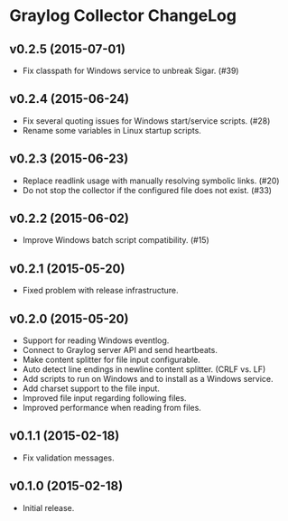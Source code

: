 Graylog Collector ChangeLog
===========================

## v0.2.5 (2015-07-01)

* Fix classpath for Windows service to unbreak Sigar. (#39)

## v0.2.4 (2015-06-24)

* Fix several quoting issues for Windows start/service scripts. (#28)
* Rename some variables in Linux startup scripts.

## v0.2.3 (2015-06-23)

* Replace readlink usage with manually resolving symbolic links. (#20)
* Do not stop the collector if the configured file does not exist. (#33)

## v0.2.2 (2015-06-02)

* Improve Windows batch script compatibility. (#15)

## v0.2.1 (2015-05-20)

* Fixed problem with release infrastructure.

## v0.2.0 (2015-05-20)

* Support for reading Windows eventlog.
* Connect to Graylog server API and send heartbeats.
* Make content splitter for file input configurable.
* Auto detect line endings in newline content splitter. (CRLF vs. LF)
* Add scripts to run on Windows and to install as a Windows service.
* Add charset support to the file input.
* Improved file input regarding following files.
* Improved performance when reading from files.

## v0.1.1 (2015-02-18)

* Fix validation messages.

## v0.1.0 (2015-02-18)

* Initial release.
